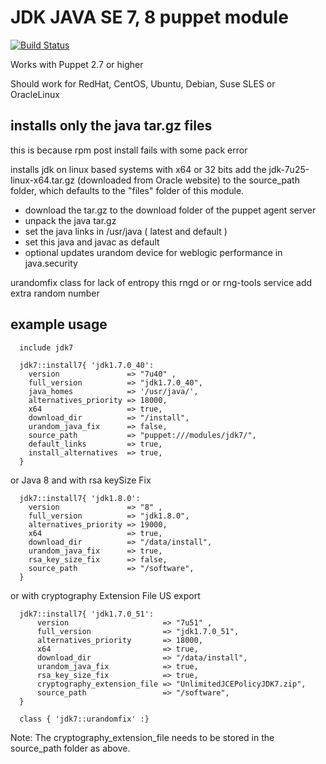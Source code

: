 JDK JAVA SE 7, 8 puppet module
==============================
[![Build Status](https://travis-ci.org/biemond/biemond-jdk7.png)](https://travis-ci.org/biemond/biemond-jdk7)

Works with Puppet 2.7 or higher

Should work for RedHat, CentOS, Ubuntu, Debian, Suse SLES or OracleLinux

installs only the java tar.gz files
-----------------------------------
this is because rpm post install fails with some pack error

installs jdk on linux based systems with x64 or 32 bits
add the jdk-7u25-linux-x64.tar.gz (downloaded from Oracle website) to the source_path folder,
which defaults to the "files" folder of this module.

- download the tar.gz to the download folder of the puppet agent server
- unpack the java tar.gz
- set the java links in /usr/java ( latest and default )
- set this java and javac as default
- optional updates urandom device for weblogic performance in java.security

urandomfix class for lack of entropy this rngd or or rng-tools service add extra random number

example usage
-------------

	  include jdk7

	  jdk7::install7{ 'jdk1.7.0_40':
	    version               => "7u40" ,
	    full_version          => "jdk1.7.0_40",
	    java_homes            => '/usr/java/',
	    alternatives_priority => 18000,
	    x64                   => true,
	    download_dir          => "/install",
	    urandom_java_fix      => false,
	    source_path           => "puppet:///modules/jdk7/",
        default_links         => true,
        install_alternatives  => true,
	  }

or Java 8 and with rsa keySize Fix

      jdk7::install7{ 'jdk1.8.0':
        version               => "8" ,
        full_version          => "jdk1.8.0",
        alternatives_priority => 19000,
        x64                   => true,
        download_dir          => "/data/install",
        urandom_java_fix      => true,
        rsa_key_size_fix      => false,
        source_path           => "/software",
      }

or with cryptography Extension File US export

	  jdk7::install7{ 'jdk1.7.0_51':
	      version                     => "7u51" ,
	      full_version                => "jdk1.7.0_51",
	      alternatives_priority       => 18000,
	      x64                         => true,
	      download_dir                => "/data/install",
	      urandom_java_fix            => true,
	      rsa_key_size_fix            => true,
	      cryptography_extension_file => "UnlimitedJCEPolicyJDK7.zip",
	      source_path                 => "/software",
	  }

	  class { 'jdk7::urandomfix' :}

Note: The cryptography_extension_file needs to be stored in the source_path folder as above.


